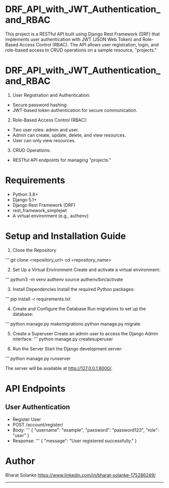 # DRF_API_with_JWT_Authentication_and_RBAC
This project is a RESTful API built using Django Rest Framework (DRF) that implements user authentication with JWT (JSON Web Token) and Role-Based Access Control (RBAC). The API allows user registration, login, and role-based access to CRUD operations on a sample resource, "projects." 

# DRF_API_with_JWT_Authentication_and_RBAC

1. User Registration and Authentication:
  * Secure password hashing
  * JWT-based token authentication for secure communication.

2. Role-Based Access Control (RBAC):
  * Two user roles: admin and user.
  * Admin can create, update, delete, and view resources.
  * User can only view resources.
3. CRUD Operations:
  * RESTful API endpoints for managing "projects."


# Requirements

  * Python 3.8+
  * Django 5.1+
  * Django Rest Framework (DRF)
  * rest_framework_simplejwt
  * A virtual environment (e.g., authenv)

# Setup and Installation Guide

1. Clone the Repository

''' 
  git clone <repository_url>
  cd <repository_name>

2. Set Up a Virtual Environment
Create and activate a virtual environment:

'''
  python3 -m venv authenv
  source authenv/bin/activate

3. Install Dependencies
Install the required Python packages:

'''
  pip install -r requirements.txt

4. Create and Configure the Database
Run migrations to set up the database:

'''
  python manage.py makemigrations
  python manage.py migrate

5. Create a Superuser
Create an admin user to access the Django Admin interface:
'''
  python manage.py createsuperuser


6. Run the Server
Start the Django development server:

'''
python manage.py runserver

The server will be available at http://127.0.0.1:8000/.

# API Endpoints

## User Authentication
  * Register User
  * POST /account/register/
  * Body:
    ''' 
        {
        "username": "example",
        "password": "password123",
        "role": "user"
        }
  * Response:
    '''
      {
        "message": "User registered successfully."
      }
    



# Author
Bharat Solanke
https://www.linkedin.com/in/bharat-solanke-175286249/

___

